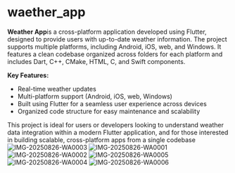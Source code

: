# waether_app

**Weather App**is a cross-platform application developed using Flutter, designed to provide users with up-to-date weather information. The project supports multiple platforms, including Android, iOS, web, and Windows. It features a clean codebase organized across folders for each platform and includes Dart, C++, CMake, HTML, C, and Swift components.

**Key Features:**
- Real-time weather updates
- Multi-platform support (Android, iOS, web, Windows)
- Built using Flutter for a seamless user experience across devices
- Organized code structure for easy maintenance and scalability

This project is ideal for users or developers looking to understand weather data integration within a modern Flutter application, and for those interested in building scalable, cross-platform apps from a single codebase
![IMG-20250826-WA0003](https://github.com/user-attachments/assets/0032dca0-6b12-4ccb-b7f8-da2ba7efac5e)
![IMG-20250826-WA0001](https://github.com/user-attachments/assets/d16abe3a-2217-419a-ad0e-5c3488a0afa8)
![IMG-20250826-WA0002](https://github.com/user-attachments/assets/172bb4cb-6285-4ef4-be97-882d564cdbe1)
![IMG-20250826-WA0005](https://github.com/user-attachments/assets/69f8103c-3f99-4594-9385-6933b30fd509)
![IMG-20250826-WA0004](https://github.com/user-attachments/assets/43ad0770-d832-4370-9ed6-e626c80f92b9)
![IMG-20250826-WA0006](https://github.com/user-attachments/assets/4b1e2668-adbf-4cda-8366-3b397eaffde8)
